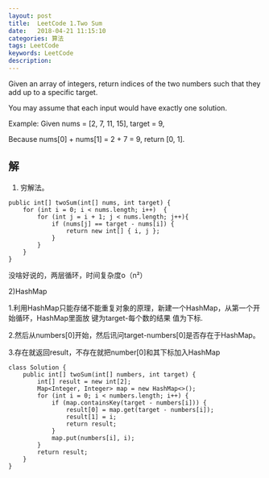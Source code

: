 ```yaml
---
layout: post
title:  LeetCode 1.Two Sum
date:   2018-04-21 11:15:10
categories: 算法
tags: LeetCode
keywords: LeetCode
description: 
---
```


Given an array of integers, return indices of the two numbers such that they add up to a specific target.

You may assume that each input would have exactly one solution.

Example:
Given nums = [2, 7, 11, 15], target = 9,

Because nums[0] + nums[1] = 2 + 7 = 9,
return [0, 1].


## 解

1) 穷解法。
```
public int[] twoSum(int[] nums, int target) {
    for (int i = 0; i < nums.length; i++)  {
        for (int j = i + 1; j < nums.length; j++){
            if (nums[j] == target - nums[i]) {
                return new int[] { i, j };
            }
        }
    }
}
```
没啥好说的，两层循环，时间复杂度o（n²）

2)HashMap

1.利用HashMap只能存储不能重复对象的原理，新建一个HashMap，从第一个开始循环，HashMap里面放 键为target-每个数的结果 值为下标.

2.然后从numbers[0]开始，然后讯问target-numbers[0]是否存在于HashMap。

3.存在就返回result，不存在就把number[0]和其下标加入HashMap

```
class Solution {  
    public int[] twoSum(int[] numbers, int target) {
        int[] result = new int[2];
        Map<Integer, Integer> map = new HashMap<>();
        for (int i = 0; i < numbers.length; i++) {
            if (map.containsKey(target - numbers[i])) {
                result[0] = map.get(target - numbers[i]);
                result[1] = i;
                return result;
            }
            map.put(numbers[i], i);
        }
        return result;
    }
}  
```
